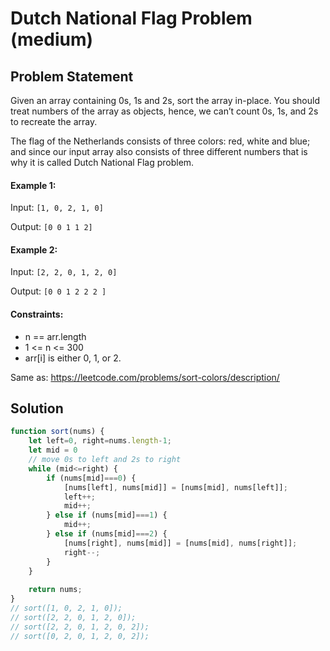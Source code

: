 # Dutch National Flag Problem (medium)

## Problem Statement
Given an array containing 0s, 1s and 2s, sort the array in-place. You should treat numbers of the array as objects, hence, we can’t count 0s, 1s, and 2s to recreate the array.

The flag of the Netherlands consists of three colors: red, white and blue; and since our input array also consists of three different numbers that is why it is called Dutch National Flag problem.

#### Example 1:
Input: `[1, 0, 2, 1, 0]`

Output: `[0 0 1 1 2]`

#### Example 2:
Input: `[2, 2, 0, 1, 2, 0]`

Output: `[0 0 1 2 2 2 ]`

#### Constraints:
- n == arr.length
- 1 <= n <= 300
- arr[i] is either 0, 1, or 2.

Same as: https://leetcode.com/problems/sort-colors/description/

## Solution

```javascript
function sort(nums) {
    let left=0, right=nums.length-1;
    let mid = 0
    // move 0s to left and 2s to right
    while (mid<=right) {
        if (nums[mid]===0) {
            [nums[left], nums[mid]] = [nums[mid], nums[left]];
            left++;
            mid++;
        } else if (nums[mid]===1) {
            mid++;
        } else if (nums[mid]===2) {
            [nums[right], nums[mid]] = [nums[mid], nums[right]];
            right--;
        }
    }
    
    return nums;
}
// sort([1, 0, 2, 1, 0]);
// sort([2, 2, 0, 1, 2, 0]);
// sort([2, 2, 0, 1, 2, 0, 2]);
// sort([0, 2, 0, 1, 2, 0, 2]);
```
